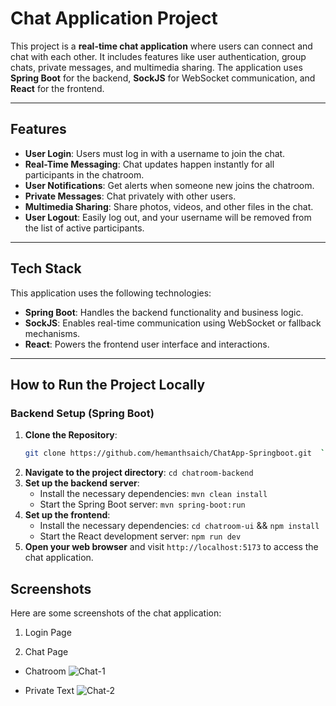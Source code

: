 # Chat Application Project  

This project is a **real-time chat application** where users can connect and chat with each other. It includes features like user authentication, group chats, private messages, and multimedia sharing. The application uses **Spring Boot** for the backend, **SockJS** for WebSocket communication, and **React** for the frontend.

---

## Features  
- **User Login**: Users must log in with a username to join the chat.  
- **Real-Time Messaging**: Chat updates happen instantly for all participants in the chatroom.  
- **User Notifications**: Get alerts when someone new joins the chatroom.  
- **Private Messages**: Chat privately with other users.  
- **Multimedia Sharing**: Share photos, videos, and other files in the chat.  
- **User Logout**: Easily log out, and your username will be removed from the list of active participants.  

---

## Tech Stack  
This application uses the following technologies:  
- **Spring Boot**: Handles the backend functionality and business logic.  
- **SockJS**: Enables real-time communication using WebSocket or fallback mechanisms.  
- **React**: Powers the frontend user interface and interactions.  

---

## How to Run the Project Locally  

### Backend Setup (Spring Boot)  
1. **Clone the Repository**:  
   ```bash  
   git clone https://github.com/hemanthsaich/ChatApp-Springboot.git  ```
2. __Navigate to the project directory__: ```cd chatroom-backend```
3. __Set up the backend server__:
   - Install the necessary dependencies: ```mvn clean install```
   - Start the Spring Boot server: ```mvn spring-boot:run```
4. __Set up the frontend__:
   - Install the necessary dependencies: ```cd chatroom-ui``` && ```npm install```
   - Start the React development server: ```npm run dev```
5. __Open your web browser__ and visit ```http://localhost:5173``` to access the chat application.

## Screenshots
Here are some screenshots of the chat application:

1. Login Page 

2. Chat Page
- Chatroom ![Chat-1](https://github.com/user-attachments/assets/c2c5e09f-591b-4200-b001-e15f7fe2110a)


- Private Text ![Chat-2](https://github.com/user-attachments/assets/b6fa2fdd-31d4-4165-83b0-b971b71f36ce)


